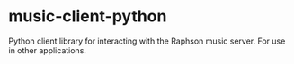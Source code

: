 # music-client-python

Python client library for interacting with the Raphson music server. For use in other applications.
